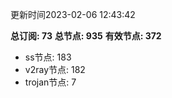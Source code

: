 更新时间2023-02-06 12:43:42

**总订阅: 73**
**总节点: 935**
**有效节点: 372**
- ss节点: 183
- v2ray节点: 182
- trojan节点: 7
